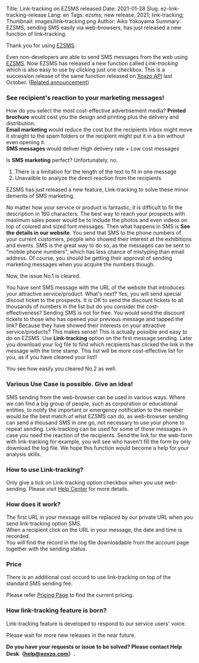 Title: Link-tracking on EZSMS released
Date: 2021-01-28
Slug: ez-link-tracking-release
Lang: en
Tags: ezsms; new release; 2021; link-tracking;
Thumbnail: images/link-tracking.png
Author: Aiko Yokoyama
Summary: EZSMS, sending SMS easily via web-browsers, has just released a new function of link-tracking.

Thank you for using [EZSMS](https://www.ezsms.biz/).

Even non-developers are able to send SMS messages from the web using [EZSMS](https://www.ezsms.biz/). 
Now EZSMS has released a new function called _Link-tracking_ which is also easy to use by clicking just one checkbox. 
This is a succession release of the same function released on [Xoxzo API](https://www.xoxzo.com/) last October.
([Related announcement](https://blog.xoxzo.com/en/2020/10/15/link-tracking-release/))


### See recipient's reaction to your marketing messages!

How do you select the most cost-effective advertisement media?
**Printed brochure** would cost you the design and printing plus the delivery and distribution.</br>
**Email marketing** would reduce the cost but the recipients inbox might move it straight to the spam folders or the recipient might put it in a bin without even opening it.</br>
**SMS messages** would deliver High delivery rate + Low cost messages

Is **SMS marketing** perfect? Unfortunately, no.
1. There is a limitation for the length of the text to fit in one message
2. Unavailble to analyze the direct reaction from the recipients

EZSMS has just released a new feature, Link-tracking to solve these minor demerits of SMS marketing.

No matter how your service or product is fantastic, it is difficult to fit the description in 160 characters. The best way to reach your prospects with maximum sales power would be to include the photos and even videos on top of colored and sized font messages. Then what happens in SMS is **See the details in our website**. You send that SMS to the phone numbers of your current customers, people who showed their interest at the exhibitions and events. SMS is the great way to do so, as the messages can be sent to "mobile phone numbers", which has less chance of mistyping than email address.  Of course, you should be getting their approval of sending marketing messages when you acquire the numbers though.

Now, the issue No.1 is cleared.

You have sent SMS message with the URL of the website that introduces your attractive service/product. What's next? Yes, you will send special discout ticket to the prospects. It is OK to send the discount tickets to all thousands of numbers in the list but do you consider the cost-effectiveness? Sending SMS is not for free. You would send the discount tickets to those who has opened your previous message and tapped the link? Because they have showed their interests on your attractive service/products? This makes sense!
This is actually possible and easy to do on EZSMS. Use **Link-tracking** option on the first message sending. Later you download your log file to find which recipients has clicked the link in the message with the time stamp. This list will be more cost-effective list for you, as if you have cleaned your list!!

You see how easily you cleared No.2 as well.

### Various Use Case is possible. Give an idea!
SMS sending from the web-browser can be used in various ways.
Where we can find a big group of people, such as corporation or educational entities, to notify the important or emergency notification to the member would be the best match of what EZSMS can do, as web-browser sending can send a thousand SMS in one go, not necessary to use your phone to repeat sending. Link-tracking can be used for some of those messages in case you need the reaction of the recipients. Send the link for the web-form with link-tracking for example, you will see who haven't fill the form by only download the log file. We hope this function would become a help for your analysis skills.

### How to use Link-tracking?
Only give a tick on Link-tracking option checkbox when you use web-sending.
Please visit [Help Center]() for more details.

### How does it work?
The first URL in your message will be replaced by our private URL when you send link-tracking option SMS.<br>
When a recipient click on the URL in your message, the date and time is recorded.<br>
You will find the record in the log file downloadable from the account page together with the sending status.

### Price
There is an additional cost occurd to use link-tracking on top of the standard SMS sending fee.

Please refer [Pricing Page](https://www.ezsms.biz/en/faq/price/) to find the current pricing.

### How link-tracking feature is born?
Link-tracking feature is developed to respond to our service users' voice.

Please wait for more new releases in the near future.

**Do you have your requests or issue to be solved? Please contact Help Desk（help@xoxzo.com）.**

